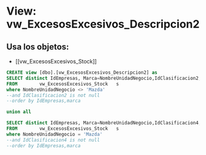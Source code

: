 # View: vw_ExcesosExcesivos_Descripcion2

## Usa los objetos:
- [[vw_ExcesosExcesivos_Stock]]

```sql
CREATE view [dbo].[vw_ExcesosExcesivos_Descripcion2] as
SELECT distinct IdEmpresas, Marca=NombreUnidadNegocio,IdClasificacion2, DenominacionClasificacion2
FROM        vw_ExcesosExcesivos_Stock	s
where NombreUnidadNegocio <> 'Mazda'
--and IdClasificacion2 is not null
--order by IdEmpresas,marca

union all

SELECT distinct IdEmpresas, Marca=NombreUnidadNegocio,IdClasificacion4, DenominacionClasificacion4
FROM        vw_ExcesosExcesivos_Stock	s
where NombreUnidadNegocio = 'Mazda'
--and IdClasificacion4 is not null
--order by IdEmpresas,marca

```
